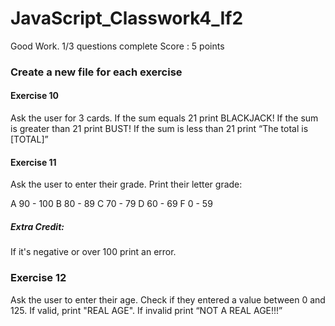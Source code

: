 # JavaScript_Classwork4_If2

Good Work. 1/3 questions complete
Score : 5 points 

### Create a new file for each exercise

#### Exercise 10
Ask the user for 3 cards. If the sum equals 21 print BLACKJACK! If the sum is greater than 21 print BUST! If the sum is less than 21 print “The total is [TOTAL]”

#### Exercise 11
Ask the user to enter their grade. Print their letter grade:

A 90 - 100 B 80 - 89 C 70 - 79 D 60 - 69 F 0 - 59

##### Extra Credit:
If it's negative or over 100 print an error.

### Exercise 12
Ask the user to enter their age. Check if they entered a value between 0 and 125. If valid, print "REAL AGE". If invalid print “NOT A REAL AGE!!!”
